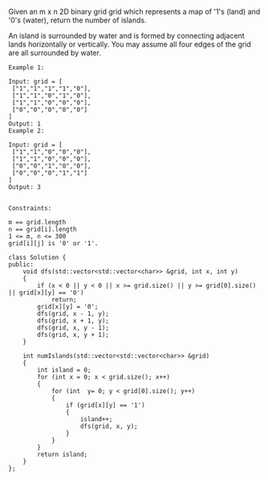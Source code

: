 Given an m x n 2D binary grid grid which represents a map of '1's (land) and '0's (water), return the number of islands.

An island is surrounded by water and is formed by connecting adjacent lands horizontally or vertically. You may assume all four edges of the grid are all surrounded by water.

```
Example 1:

Input: grid = [
 ["1","1","1","1","0"],
 ["1","1","0","1","0"],
 ["1","1","0","0","0"],
 ["0","0","0","0","0"]
]
Output: 1
Example 2:

Input: grid = [
 ["1","1","0","0","0"],
 ["1","1","0","0","0"],
 ["0","0","1","0","0"],
 ["0","0","0","1","1"]
]
Output: 3


Constraints:

m == grid.length
n == grid[i].length
1 <= m, n <= 300
grid[i][j] is '0' or '1'.

```

```
class Solution {
public:
    void dfs(std::vector<std::vector<char>> &grid, int x, int y)
    {
        if (x < 0 || y < 0 || x >= grid.size() || y >= grid[0].size() || grid[x][y] == '0')
            return;
        grid[x][y] = '0';
        dfs(grid, x - 1, y);
        dfs(grid, x + 1, y);
        dfs(grid, x, y - 1);
        dfs(grid, x, y + 1);
    }

    int numIslands(std::vector<std::vector<char>> &grid)
    {
        int island = 0;
        for (int x = 0; x < grid.size(); x++)
        {
            for (int  y= 0; y < grid[0].size(); y++)
            {
                if (grid[x][y] == '1')
                {
                    island++;
                    dfs(grid, x, y);
                }
            }
        }
        return island;
    }
};
```

